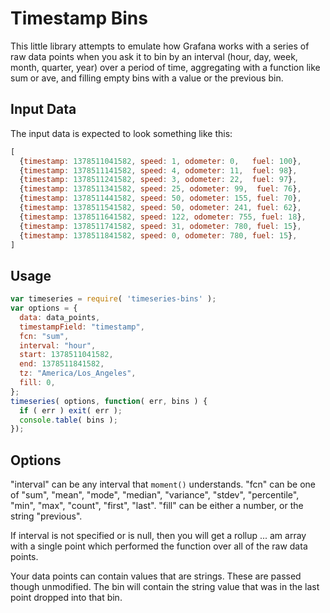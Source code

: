 # Timestamp Bins

This little library attempts to emulate how Grafana works with a series of raw data points
when you ask it to bin by an interval (hour, day, week, month, quarter, year) over a period
of time, aggregating with a function like sum or ave, and filling empty bins with a value
or the previous bin.

## Input Data

The input data is expected to look something like this:

```javascript
[
  {timestamp: 1378511041582, speed: 1, odometer: 0,   fuel: 100},
  {timestamp: 1378511141582, speed: 4, odometer: 11,  fuel: 98},
  {timestamp: 1378511241582, speed: 3, odometer: 22,  fuel: 97},
  {timestamp: 1378511341582, speed: 25, odometer: 99,  fuel: 76},
  {timestamp: 1378511441582, speed: 50, odometer: 155, fuel: 70},
  {timestamp: 1378511541582, speed: 50, odometer: 241, fuel: 62},
  {timestamp: 1378511641582, speed: 122, odometer: 755, fuel: 18},
  {timestamp: 1378511741582, speed: 31, odometer: 780, fuel: 15},
  {timestamp: 1378511841582, speed: 0, odometer: 780, fuel: 15},
]
```

## Usage

```javascript
var timeseries = require( 'timeseries-bins' );
var options = {
  data: data_points,
  timestampField: "timestamp",
  fcn: "sum",
  interval: "hour",
  start: 1378511041582,
  end: 1378511841582,
  tz: "America/Los_Angeles",
  fill: 0,
};
timeseries( options, function( err, bins ) {
  if ( err ) exit( err );
  console.table( bins );
});
```

## Options

"interval" can be any interval that `moment()` understands.  "fcn" can be one of "sum", "mean", "mode", "median", "variance",
"stdev", "percentile", "min", "max", "count", "first", "last".  "fill" can be either a number, or the string "previous".

If interval is not specified or is null, then you will get a rollup ... am array with a single point which performed the function
over all of the raw data points.

Your data points can contain values that are strings.  These are passed though unmodified.  The bin will contain the string value
that was in the last point dropped into that bin.

